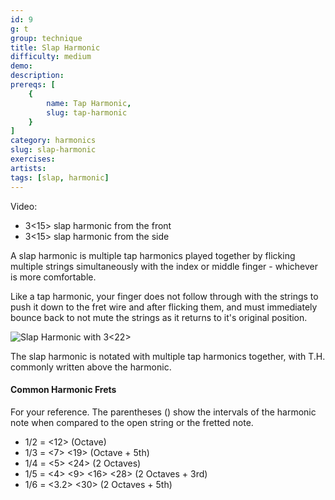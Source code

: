```yaml
---
id: 9
g: t
group: technique
title: Slap Harmonic
difficulty: medium
demo: 
description:
prereqs: [
    {
        name: Tap Harmonic,
        slug: tap-harmonic
    }
]
category: harmonics
slug: slap-harmonic
exercises:
artists: 
tags: [slap, harmonic]
---
```

Video:
- 3<15> slap harmonic from the front
- 3<15> slap harmonic from the side

A slap harmonic is multiple tap harmonics played together by flicking multiple strings simultaneously with the index or middle finger - whichever is more comfortable.

Like a tap harmonic, your finger does not follow through with the strings to push it down to the <span class="tt" data-tip="the metal strips on your fretboard">fret wire</span> and after flicking them, and must immediately bounce back to not mute the strings as it returns to it's original position. 

![Slap Harmonic with 3<22>]()

The slap harmonic is notated with multiple tap harmonics together, with T.H. commonly written above the harmonic. 

#### Common Harmonic Frets

For your reference. The parentheses () show the intervals of the harmonic note when compared to the open string or the fretted note.

- 1/2 = <12> (Octave)
- 1/3 = <7> <19> (Octave + 5th)
- 1/4 = <5> <24> (2 Octaves)
- 1/5 = <4> <9> <16> <28> (2 Octaves + 3rd)
- 1/6 = <3.2> <30> (2 Octaves + 5th)